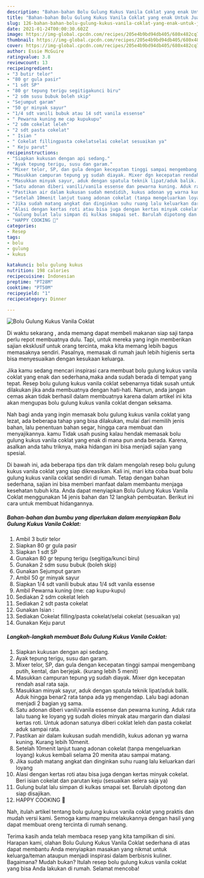 ```yaml
---
description: "Bahan-bahan Bolu Gulung Kukus Vanila Coklat yang enak Untuk Jualan"
title: "Bahan-bahan Bolu Gulung Kukus Vanila Coklat yang enak Untuk Jualan"
slug: 126-bahan-bahan-bolu-gulung-kukus-vanila-coklat-yang-enak-untuk-jualan
date: 2021-01-24T00:00:30.602Z
image: https://img-global.cpcdn.com/recipes/205e4b9bd94db405/680x482cq70/bolu-gulung-kukus-vanila-coklat-foto-resep-utama.jpg
thumbnail: https://img-global.cpcdn.com/recipes/205e4b9bd94db405/680x482cq70/bolu-gulung-kukus-vanila-coklat-foto-resep-utama.jpg
cover: https://img-global.cpcdn.com/recipes/205e4b9bd94db405/680x482cq70/bolu-gulung-kukus-vanila-coklat-foto-resep-utama.jpg
author: Essie McGuire
ratingvalue: 3.8
reviewcount: 13
recipeingredient:
- "3 butir telor"
- "80 gr gula pasir"
- "1 sdt SP"
- "80 gr tepung terigu segitigakunci biru"
- "2 sdm susu bubuk boleh skip"
- "Sejumput garam"
- "50 gr minyak sayur"
- "1/4 sdt vanili bubuk atau 14 sdt vanila essense"
- " Pewarna kuning me cap kupukupu"
- "2 sdm cokelat leleh"
- "2 sdt pasta cokelat"
- " Isian "
- " Cokelat fillingpasta cokelatselai cokelat sesuaikan ya"
- " Keju parut"
recipeinstructions:
- "Siapkan kukusan dengan api sedang."
- "Ayak tepung terigu, susu dan garam."
- "Mixer telor, SP, dan gula dengan kecepatan tinggi sampai mengembang putih, kental, dan berjejak. (kurang lebih 5 menit)"
- "Masukkan campuran tepung yg sudah diayak. Mixer dgn kecepatan rendah asal rata saja."
- "Masukkan minyak sayur, aduk dengan spatula teknik lipat/aduk balik. Aduk hingga benar2 rata tanpa ada yg mengendap. Lalu bagi adonan menjadi 2 bagian yg sama."
- "Satu adonan diberi vanili/vanila essense dan pewarna kuning. Aduk rata lalu tuang ke loyang yg sudah dioles minyak atau margarin dan dialasi kertas roti. Untuk adonan satunya diberi coklat leleh dan pasta cokelat aduk sampai rata."
- "Pastikan air dalam kukusan sudah mendidih, kukus adonan yg warna kuning. Kurang lebih 10menit."
- "Setelah 10menit lanjut tuang adonan cokelat (tanpa mengeluarkan loyang) kukus kembali selama 20 menita atau sampai matang."
- "Jika sudah matang angkat dan dinginkan suhu ruang lalu keluarkan dari loyang"
- "Alasi dengan kertas roti atau bisa juga dengan kertas minyak cokelat. Beri isian cokelat dan parutan keju (sesuaikan selera saja ya)"
- "Gulung bulat lalu simpan di kulkas smapai set. Barulah dipotong dan siap disajikan."
- "HAPPY COOKING 🥰"
categories:
- Resep
tags:
- bolu
- gulung
- kukus

katakunci: bolu gulung kukus 
nutrition: 198 calories
recipecuisine: Indonesian
preptime: "PT28M"
cooktime: "PT50M"
recipeyield: "1"
recipecategory: Dinner

---
```



![Bolu Gulung Kukus Vanila Coklat](https://img-global.cpcdn.com/recipes/205e4b9bd94db405/680x482cq70/bolu-gulung-kukus-vanila-coklat-foto-resep-utama.jpg)

Di waktu  sekarang , anda memang dapat membeli makanan siap saji tanpa perlu repot membuatnya dulu. Tapi, untuk mereka yang ingin memberikan sajian eksklusif untuk orang tercinta, maka kita memang lebih bagus memasaknya sendiri. Pasalnya, memasak di rumah jauh lebih higienis serta bisa menyesuaikan dengan kesukaan keluarga.

Jika kamu sedang mencari inspirasi cara membuat bolu gulung kukus vanila coklat yang enak dan sederhana,maka anda sudah berada di tempat yang tepat. Resep bolu gulung kukus vanila coklat  sebenarnya tidak susah untuk dilakukan jika anda membuatnya dengan hati-hati. Namun, anda jangan cemas akan tidak berhasil dalam membuatnya 
karena dalam artikel ini kita akan mengupas bolu gulung kukus vanila coklat dengan seksama.  



Nah bagi anda yang ingin memasak bolu gulung kukus vanila coklat yang lezat, ada beberapa tahap yang bisa dilakukan, mulai dari memilih jenis bahan, lalu penentuan bahan segar, hingga cara membuat dan menyajikannya. kamu Tidak usah pusing kalau hendak memasak bolu gulung kukus vanila coklat yang enak di mana pun anda berada. Karena, asalkan anda  tahu triknya, maka hidangan ini bisa menjadi sajian yang spesial.

Di bawah ini, ada beberapa tips dan trik dalam mengolah resep bolu gulung kukus vanila coklat yang siap dikreasikan. Kali ini, mari kita coba buat bolu gulung kukus vanila coklat sendiri di rumah. Tetap dengan bahan sederhana, sajian ini bisa memberi manfaat dalam membantu menjaga kesehatan tubuh kita. Anda dapat menyiapkan Bolu Gulung Kukus Vanila Coklat menggunakan 14 jenis bahan dan 12 langkah pembuatan. Berikut ini cara untuk membuat hidangannya.

<!--inarticleads1-->

##### Bahan-bahan dan bumbu yang diperlukan dalam menyiapkan Bolu Gulung Kukus Vanila Coklat:

1. Ambil 3 butir telor
1. Siapkan 80 gr gula pasir
1. Siapkan 1 sdt SP
1. Gunakan 80 gr tepung terigu (segitiga/kunci biru)
1. Gunakan 2 sdm susu bubuk (boleh skip)
1. Gunakan Sejumput garam
1. Ambil 50 gr minyak sayur
1. Siapkan 1/4 sdt vanili bubuk atau 1/4 sdt vanila essense
1. Ambil  Pewarna kuning (me: cap kupu-kupu)
1. Sediakan 2 sdm cokelat leleh
1. Sediakan 2 sdt pasta cokelat
1. Gunakan  Isian :
1. Sediakan  Cokelat filling/pasta cokelat/selai cokelat (sesuaikan ya)
1. Gunakan  Keju parut




<!--inarticleads2-->

##### Langkah-langkah membuat Bolu Gulung Kukus Vanila Coklat:

1. Siapkan kukusan dengan api sedang.
1. Ayak tepung terigu, susu dan garam.
1. Mixer telor, SP, dan gula dengan kecepatan tinggi sampai mengembang putih, kental, dan berjejak. (kurang lebih 5 menit)
1. Masukkan campuran tepung yg sudah diayak. Mixer dgn kecepatan rendah asal rata saja.
1. Masukkan minyak sayur, aduk dengan spatula teknik lipat/aduk balik. Aduk hingga benar2 rata tanpa ada yg mengendap. Lalu bagi adonan menjadi 2 bagian yg sama.
1. Satu adonan diberi vanili/vanila essense dan pewarna kuning. Aduk rata lalu tuang ke loyang yg sudah dioles minyak atau margarin dan dialasi kertas roti. Untuk adonan satunya diberi coklat leleh dan pasta cokelat aduk sampai rata.
1. Pastikan air dalam kukusan sudah mendidih, kukus adonan yg warna kuning. Kurang lebih 10menit.
1. Setelah 10menit lanjut tuang adonan cokelat (tanpa mengeluarkan loyang) kukus kembali selama 20 menita atau sampai matang.
1. Jika sudah matang angkat dan dinginkan suhu ruang lalu keluarkan dari loyang
1. Alasi dengan kertas roti atau bisa juga dengan kertas minyak cokelat. Beri isian cokelat dan parutan keju (sesuaikan selera saja ya)
1. Gulung bulat lalu simpan di kulkas smapai set. Barulah dipotong dan siap disajikan.
1. HAPPY COOKING 🥰




Nah, itulah artikel tentang  bolu gulung kukus vanila coklat  yang praktis dan mudah versi kami. Semoga kamu mampu melakukannya dengan hasil yang dapat membuat oreng tercinta di rumah senang. 

Terima kasih anda telah membaca resep yang kita tampilkan di sini. Harapan kami, olahan  Bolu Gulung Kukus Vanila Coklat sederhana di atas dapat membantu Anda menyiapkan masakan yang nikmat untuk keluarga/teman ataupun menjadi inspirasi dalam berbisnis kuliner. Bagaimana? Mudah bukan? Itulah resep bolu gulung kukus vanila coklat yang bisa Anda lakukan di rumah. Selamat mencoba!

